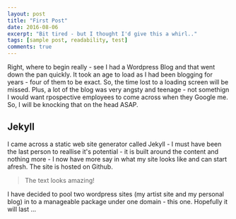 ```yaml
---
layout: post
title: "First Post"
date: 2016-08-06
excerpt: "Bit tired - but I thought I'd give this a whirl.."
tags: [sample post, readability, test]
comments: true
---
```


Right, where to begin really - see I had a Wordpress Blog and that went down the pan quickly. It took an age to load as I had been blogging for years - four of them to be exact. So, the time lost to a loading screen will be missed. Plus, a lot of the blog was very angsty and teenage - not somethign I would want rpospective employees to come across when they Google me. So, I will be knocking that on the head ASAP.

## Jekyll

I came across a static web site generator called Jekyll - I must have been the last person to reallise it's potential - it is built around the content and nothing more - I now have more say in what my site looks like and can start afresh. The site is hosted on Github.

> The text looks amazing!

I have decided to pool two wordpress sites (my artist site and my personal blog) in to a manageable package under one domain - this one. Hopefully it will last ...
